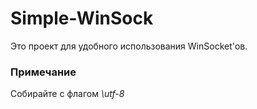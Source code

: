 # Simple-WinSock
Это проект для удобного использования WinSocket'ов.

### Примечание
Собирайте с флагом _\utf-8_